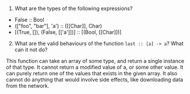 1. What are the types of the following expressions?

* False :: Bool
* (["foo", "bar"], 'a') :: ([[Char]], Char)
* [(True, []), (False, [['a']])] :: [(Bool, [[Char]])]

2. What are the valid behaviours of the function `last :: [a] -> a`? What can it not do?

This function can take an array of some type, and return a single instance of that type.
It cannot return a modified value of a, or some other value. It can purely return one of the values that exists in the given array.
It also cannot do anything that would involve side effects, like downloading data from the network.
